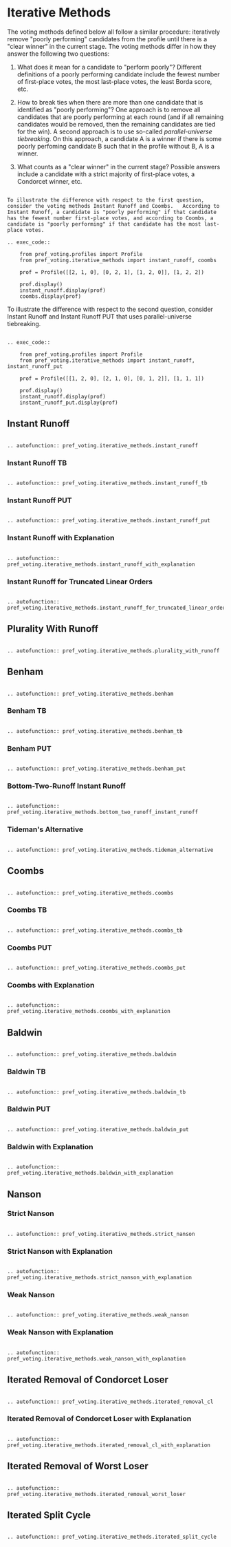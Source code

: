 Iterative Methods
=========================

The voting methods defined below all follow a similar procedure: iteratively remove "poorly performing" candidates from the profile until there is a "clear winner" in the current stage. The voting methods differ in how they answer the following two questions: 

1. What does it mean for a candidate to "perform poorly"?  Different definitions of a poorly performing candidate include the fewest number of first-place votes, the most last-place votes, the least Borda score, etc.

2. How to break ties when there are more than one candidate that is identified as "poorly performing"?  One approach is to remove all candidates that are poorly performing at each round (and if all remaining candidates would be removed, then the remaining candidates are tied for the win).  A second approach is to use so-called *parallel-universe tiebreaking*. On this approach, a candidate A is a winner if there is some poorly perfoming candidate B such that in the profile without B, A is a winner.

3. What counts as a "clear winner" in the current stage? Possible answers include a candidate with a strict majority of first-place votes, a Condorcet winner, etc.

```{eval-rst}

To illustrate the difference with respect to the first question, consider the voting methods Instant Runoff and Coombs.   According to Instant Runoff, a candidate is "poorly performing" if that candidate has the fewest number first-place votes, and according to Coombs, a candidate is "poorly performing" if that candidate has the most last-place votes. 

.. exec_code::

    from pref_voting.profiles import Profile
    from pref_voting.iterative_methods import instant_runoff, coombs
    
    prof = Profile([[2, 1, 0], [0, 2, 1], [1, 2, 0]], [1, 2, 2])

    prof.display()
    instant_runoff.display(prof)
    coombs.display(prof)

```

To illustrate the difference with respect to the second question, consider Instant Runoff and Instant Runoff PUT that uses parallel-universe tiebreaking. 

```{eval-rst}

.. exec_code::

    from pref_voting.profiles import Profile
    from pref_voting.iterative_methods import instant_runoff, instant_runoff_put
    
    prof = Profile([[1, 2, 0], [2, 1, 0], [0, 1, 2]], [1, 1, 1])

    prof.display()
    instant_runoff.display(prof)
    instant_runoff_put.display(prof)

```


## Instant Runoff

```{eval-rst}

.. autofunction:: pref_voting.iterative_methods.instant_runoff

```

### Instant Runoff TB

```{eval-rst}

.. autofunction:: pref_voting.iterative_methods.instant_runoff_tb

```

### Instant Runoff PUT

```{eval-rst}

.. autofunction:: pref_voting.iterative_methods.instant_runoff_put

```

### Instant Runoff with Explanation

```{eval-rst}

.. autofunction:: pref_voting.iterative_methods.instant_runoff_with_explanation

```

### Instant Runoff for Truncated Linear Orders

```{eval-rst}

.. autofunction:: pref_voting.iterative_methods.instant_runoff_for_truncated_linear_orders

```

## Plurality With Runoff

```{eval-rst}

.. autofunction:: pref_voting.iterative_methods.plurality_with_runoff

```

## Benham

```{eval-rst}

.. autofunction:: pref_voting.iterative_methods.benham

```

### Benham TB

```{eval-rst}

.. autofunction:: pref_voting.iterative_methods.benham_tb

```

### Benham PUT

```{eval-rst}

.. autofunction:: pref_voting.iterative_methods.benham_put

```

### Bottom-Two-Runoff Instant Runoff

```{eval-rst}

.. autofunction:: pref_voting.iterative_methods.bottom_two_runoff_instant_runoff

```

### Tideman's Alternative

```{eval-rst}

.. autofunction:: pref_voting.iterative_methods.tideman_alternative

```

## Coombs

```{eval-rst}

.. autofunction:: pref_voting.iterative_methods.coombs

```
### Coombs TB

```{eval-rst}

.. autofunction:: pref_voting.iterative_methods.coombs_tb

```

### Coombs PUT

```{eval-rst}

.. autofunction:: pref_voting.iterative_methods.coombs_put

```

### Coombs with Explanation

```{eval-rst}

.. autofunction:: pref_voting.iterative_methods.coombs_with_explanation

```

## Baldwin

```{eval-rst}

.. autofunction:: pref_voting.iterative_methods.baldwin

```

### Baldwin TB

```{eval-rst}

.. autofunction:: pref_voting.iterative_methods.baldwin_tb

```

### Baldwin PUT

```{eval-rst}

.. autofunction:: pref_voting.iterative_methods.baldwin_put

```

### Baldwin with Explanation

```{eval-rst}

.. autofunction:: pref_voting.iterative_methods.baldwin_with_explanation

```

## Nanson

### Strict Nanson

```{eval-rst}

.. autofunction:: pref_voting.iterative_methods.strict_nanson

```

### Strict Nanson with Explanation

```{eval-rst}

.. autofunction:: pref_voting.iterative_methods.strict_nanson_with_explanation

```

### Weak Nanson

```{eval-rst}

.. autofunction:: pref_voting.iterative_methods.weak_nanson

```

### Weak Nanson with Explanation

```{eval-rst}

.. autofunction:: pref_voting.iterative_methods.weak_nanson_with_explanation

```

## Iterated Removal of Condorcet Loser


```{eval-rst}

.. autofunction:: pref_voting.iterative_methods.iterated_removal_cl

```

### Iterated Removal of Condorcet Loser with Explanation

```{eval-rst}

.. autofunction:: pref_voting.iterative_methods.iterated_removal_cl_with_explanation

```

## Iterated Removal of Worst Loser


```{eval-rst}

.. autofunction:: pref_voting.iterative_methods.iterated_removal_worst_loser

```

## Iterated Split Cycle

```{eval-rst}

.. autofunction:: pref_voting.iterative_methods.iterated_split_cycle

```